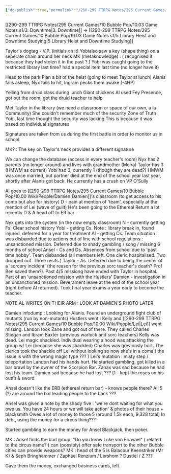 ```yaml
---
{"dg-publish":true,"permalink":"/290-299 TTRPG Notes/295 Current Games/10 Bubble Pop/10.03 Game Notes s1/4. Chickens and Shady Deals/"}
---
```



[[290-299 TTRPG Notes/295 Current Games/10 Bubble Pop/10.03 Game Notes s1/3. Downtime\|3. Downtime]] -> [[290-299 TTRPG Notes/295 Current Games/10 Bubble Pop/10.03 Game Notes s1/5 Library Heist and Downtime Studying\|5 Library Heist and Downtime Studying]]

Taylor's dogtag - V.P. (initials on it)
	Yobialso saw a key (shape thing) on a seperate chain around her neck
		MK (metaknowledge) : ( recognised it because they had stolen it in the past ? )
		 Yobi was caught going to the restricted library last time?
		 had a special item last time (no longer have it)
		 
Head to the park
Plan a bit of the heist (going to meet Taylor at lunch)
Alanis falls asleep, Nyx fails to hit, Ingram pecks them awake (-4HP)

Yelling from druid class during lunch
Giant chickens
Al used Fey Presence, got out the room, got the druid teacher to help

Met Taylor in the library (we need a classroom or space of our own, a la Community)
She couldn't remember much of the security
	Zone of Truth
Yobi, last time thought the security was lacking
	This is because it was based on individual signatures

Signatures are taken from us during the first battle in order to monitor us in school

MK? : The key on Taylor's neck provides a different signature

We can change the database (access in every teacher's room)
Nyx has 2 parents (no longer around) and lives with grandmother (Moira)
Taylor has 3 (HMWM as current)
Yobi had 3, currently 1 (though they are dead?)
HMWM was once married, but partner died at the end of the school year last year, shortly after Alanis got back. He currently has a crush on VP O'Sully

Al goes to [[290-299 TTRPG Notes/295 Current Games/10 Bubble Pop/10.00 Wiki/People/Damien\|Damien]]'s classroom (to get access to his comp but also for history)
D - pain at mention of 'team', especially at the mention of Lei (wave of guilt)
He's been going to the Ethereal Return a lot recently
D & A head off to ER bar

Nyx gets into the system (in the now empty classroom)
N - currently getting Fs. Clear school history
Yobi - getting Cs. Note : library break in, found injured, deferred for a year for treatment
Al - getting Cs. Team situation : was disbanded due to actions out of line with school regulations : unsanctioned mission. Deferred due to shady gambling / song / missing 6 months of school
Ansel - Cs and Ds. Absences from school due to 'past time hobby'. Team disbanded (all members left. One cleric hospitalised. Two dropped out. Three resits.)
Taylor - As. Deferred due to being the center of a 'sorcery incident' (the reason for the previous sorc teacher's death? Prof Ben saved them?). Past 4/5 missiong have ended with Taylor in hospital. Part of an 'unsanctioned mission with the Hustlers'
Damien - investigation in an unsanctioned mission. Beverament leave at the end of the school year (right before Al returned). Took final year exams a year early to become the teacher.

NOTE AL WRITES ON THEIR ARM : LOOK AT DAMIEN'S PHOTO LATER

Damien infodump :
Looking for Alanis. Found an underground fight club of mutants (run by non-mutants)
Hustlers went : Kelly and [[290-299 TTRPG Notes/295 Current Games/10 Bubble Pop/10.00 Wiki/People/Lei\|Lei]] went missing. Landon took Zane and got out of there. 
They called Charles Stiegan and Ibram Baxter (previous warlock and sorc teachers)
Kelly was dead. Lei magic shackled. Individual wearing a hood was attacking the group w/ Lei (because she was shackled)
Charles was greviously hurt.
The clerics took the shackle off Lei without looking so now she's in a coma ( the issue is with the wrong magic type ??? )
	Lei's mutation : misty step / teleportation
Landon had his hands hurt. He started gambling, got killed in a bar brawl by the owner of the Scorpion Bar.
Zanax was sad because he had lost his team. 
Damien sad because he had lost ???
D - kept the roses on his outfit & sword

Ansel doesn't like the ERB (ethereal return bar) - knows people there?
All 5 (?) are around the bar
	leading people to the back ???
	
Ansel was given a note by the shady five : 'we're dont waiting for what you owe us. You have 24 hours or we will take action' & photos of their house + blacksmith
Owes a lot of money to those 5 (around 1.5k each, 9.328 total)
In debt, using the money for a circus thing???

Started gambling to earn the money for Ansel
Blackjack, then poker. 

MK : Ansel finds the bad group.
	"Do you know Luke von Eiravael"
	( related to the circus name? )
	can (possibly) offer safe transport to the other Bubble cities
	can provide weapons?
MK : head of the 5 is Balacour Keenstriker (Mr K)
	& Seph Bringhammer / Zaphael Renzium / Lershom ? Dustiel / Z ???

Gave them the money, exchanged business cards, left.